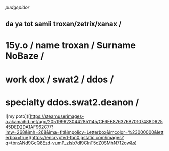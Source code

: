 ###### pudgepidor
## da ya tot samii troxan/zetrix/xanax / 
# 15y.o / name troxan / Surname NoBaze / 
# work dox / swat2 / ddos / 
# specialty ddos.swat2.deanon / 
![my poto]([https://steamuserimages-a.akamaihd.net/ugc/2051996230442851145/CF6EE876376B70107488D62545DED2DA1AF962C7/?imw=268&imh=268&ima=fit&impolicy=Letterbox&imcolor=%23000000&letterbox=true](https://encrypted-tbn0.gstatic.com/images?q=tbn:ANd9GcQ8Ezd-vumP_zIsb7dI9CInT5cZ0SMhN712ow&s)
